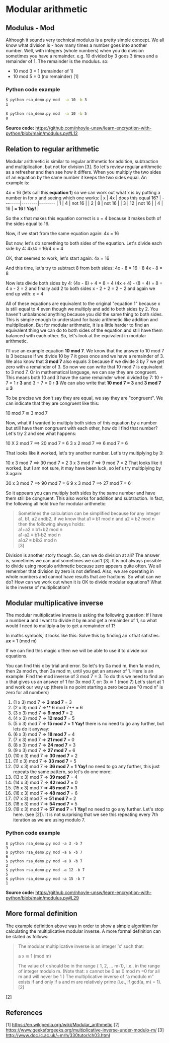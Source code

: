 # Modular arithmetic

## Modulus - Mod
Although it sounds very technical modulus is a pretty simple concept. We all know what division is - how many times a number goes into another number. Well, with integers (whole numbers) when you do division sometimes you have a remainder. e.g. 10 divided by 3 goes 3 times and a remainder of 1. The remainder is the modulus. so:
- 10 mod 3 = 1 (remainder of 1)
- 10 mod 5 = 0 (no remainder)
[1]

### Python code example
```bash
$ python rsa_demo.py mod  -a 10 -b 3
1

$ python rsa_demo.py mod  -a 10 -b 5
0
```
**Source code:** https://github.com/nhoyle-unsw/learn-encryption-with-python/blob/main/modulus.py#L12

## Relation to regular arithmetic
Modular arithmetic is similar to regular arithmetic for addition, subtraction and multiplication, but not for division [3]. So let's review regular arithmetic as a refresher and then see how it differs. When you multiply the two sides of an equation by the same number it keeps the two sides equal. An example is: 

4x = 16  (lets call this **equation 1**)
so we can work out what x is by putting a number in for x and seeing which one works:
|   x   |   4x   | does this equal 16? |
--------|--------|--------
|   1   |    4   | not 16 |
|   2   |    8   | not 16 |
|   3   |   12   | not 16 |
|   4   | 16     | **= 16 ! Yay!** |

So the x that makes this equation correct is x = 4 because it makes both of the sides equal to 16.

Now, if we start from the same equation again:
4x = 16

But now, let's do something to both sides of the equation. Let's divide each side by 4:
4x/4 = 16/4
x = 4

OK, that seemed to work, let's start again:
4x = 16

And this time, let's try to subtract 8 from both sides:
4x - 8 = 16 - 8
4x - 8 = 8

Now lets divide both sides by 4:
(4x - 8) ÷ 4 = 8 ÷ 4
(4x ÷ 4) - (8 ÷ 4) = 8 ÷ 4
x - 2 = 2
and finally add 2 to both sides
x - 2 + 2 = 2 + 2
and again we end up with:
x = 4

All of these equations are equivalent to the original "equation 1" because x is still equal to 4 even though we multiply and add to both sides by 2. You haven't unbalanced anything because you did the same thing to both sides. This is simple enough to understand for basic arithmetic like addition and multiplication. But for modular arithmetic, it is a little harder to find an equivalent thing we can do to both sides of the equation and still have them balanced with each other. So, let's look at the equivalent in modular arithmetic.

I'll use an example equation **10 mod 7**. We know that the answer to 10 mod 7 is 3 because if we divide 10 by 7 it goes once and we have a remainder of 3. We also know that **3 mod 7** also equals 3 because if we divide 3 by 7 we get zero with a remainder of 3.
So now we can write that 10 mod 7 is equivalent to 3 mod 7. Or in mathematical language, we can say they are congruent. This means both 10 and 3 have the same remainder when divided by 7:
10 ÷ 7 = 1 r **3**
and
3 ÷ 7  = 0 r **3**
We can also write that
**10 mod 7 = 3**
and
**3 mod 7 = 3**

To be precise we don't say they are equal, we say they are "congruent". We can indicate that they are congruent like this:

10 mod 7 ≅ 3 mod 7

Now, what if I wanted to multiply both sides of this equation by a number but still have them congruent with each other, how do I find that number? Let's try 2 and see what happens:

10 X 2 mod 7 ==> 20 mod 7 = 6
3 x 2  mod 7 ==> 6  mod 7 = 6

That looks like it worked, let's try another number. Let's try multiplying by 3:

10 x 3 mod 7 ==> 30 mod 7 = 2
3 x 3  mod 7 ==> 9  mod 7 = 2
That looks like it worked, but I am not sure, it may have been luck, so let's try multiplying by 3 again:

30 x 3 mod 7 ==> 90 mod 7 = 6
9 x 3  mod 7 ==> 27  mod 7 = 6

So it appears you can multiply both sides by the same number and have them still be congruent. This also works for addition and subtraction. In fact, the following all hold true for modular arithmetic:

>  Sometimes the calculation can be simplified because for any integer a1, b1, a2 andb2, if we know that a1 ≡ b1 mod n and a2 ≡ b2 mod n then the following always holds:  
>  a1+a2 ≡ b1+b2 mod n  
>  a1-a2 ≡ b1-b2 mod n  
>  a1*a2 ≡ b1*b2 mod n  
[3]

Division is another story though. So, can we do division at all? The answer is, sometimes we can and sometimes we can't [3]. It is not always possible to divide using modulo arithmetic because zero appears quite often. We all remember that division by zero is not defined. Also, we are operating in whole numbers and cannot have results that are fractions. So what can we do? How can we work out when it is OK to divide modular equations? What is the inverse of multiplication? 
 
## Modular multiplicative inverse
The modular multiplicative inverse is asking the following question:
If I have a number **a** and I want to divide it by **m** and get a remainder of 1, so what would I need to multiply **a** by to get a remainder of 1? 

In maths symbols, it looks like this:
Solve this by finding an x that satisfies: a**x** = 1 (mod m)

If we can find this magic x then we will be able to use it to divide our equations. 

You can find this x by trial and error. So let's try 0a mod m, then 1a mod m, then 2a mod m, then 3a mod m, until you get an answer of 1. Here is an example:
Find the mod inverse of 3 mod 7 = 3. To do this we need to find an x that gives us an answer of 1 for 3x mod 7, or:
3x ≅ 1 (mod 7)
Let's start at 1 and work our way up (there is no point starting a zero because "0 mod n" is zero for all numbers)
1. (1 x 3) mod 7 => **3 mod 7** = 3
1. (2 x 3) mod 7 =>** 6 mod 7** = 6
1. (3 x 3) mod 7 => **9 mod 7** = 2
1. (4 x 3) mod 7 => **12 mod 7** = 5
1. (5 x 3) mod 7 => **15 mod 7** = **1** **Yay!** there is no need to go any further, but lets do it anyway:
1. (6 x 3) mod 7 => **18 mod 7** = 4 
1. (7 x 3) mod 7 => **21 mod 7** = 0
1. (8 x 3) mod 7 => **24 mod 7** = 3
1. (9 x 3) mod 7 => **27 mod 7** = 6
1. (10 x 3) mod 7 => **30 mod 7** = 2
1. (11 x 3) mod 7 => **33 mod 7** = 5
1. (12 x 3) mod 7 => **36 mod 7** = **1** **Yay!** no need to go any further, this just repeats the same pattern, so let's do one more:
1. (13 x 3) mod 7 => **39 mod 7** = 4 
1. (14 x 3) mod 7 => **42 mod 7** = 0
1. (15 x 3) mod 7 => **45 mod 7** = 3
1. (16 x 3) mod 7 => **48 mod 7** = 6
1. (17 x 3) mod 7 => **51 mod 7** = 2
1. (18 x 3) mod 7 => **54 mod 7** = 5
1. (19 x 3) mod 7 => **57 mod 7** = **1** **Yay!** no need to go any further. Let's stop here.
(see [2]). It is not surprising that we see this repeating every 7th iteration as we are using modulo 7.

### Python code example
```
$ python rsa_demo.py mod -a 3 -b 7
3
$ python rsa_demo.py mod -a 6 -b 7
6
$ python rsa_demo.py mod -a 9 -b 7
2
$ python rsa_demo.py mod -a 12 -b 7        
5
$ python rsa_demo.py mod -a 15 -b 7
1
```
**Source code:** https://github.com/nhoyle-unsw/learn-encryption-with-python/blob/main/modulus.py#L29

## More formal definition
The example definition above was in order to show a simple algorithm for calculating the multiplicative modular inverse. A more formal definition can be stated as follows:

> The modular multiplicative inverse is an integer ‘x’ such that: 
> 
> a x ≅ 1 (mod m) 
> 
> The value of x should be in the range { 1, 2, … m-1}, i.e., in the range of integer modulo m. 
> (Note that: x cannot be 0 as 0 mod m =0 for all m and will never be 1 ) 
> The multiplicative inverse of “a modulo m” exists if and only if a and m are relatively prime (i.e., if gcd(a, m) = 1). [2]
> 
[2]

## References
[1] https://en.wikipedia.org/wiki/Modular_arithmetic
[2] https://www.geeksforgeeks.org/multiplicative-inverse-under-modulo-m/
[3] http://www.doc.ic.ac.uk/~mrh/330tutor/ch03.html